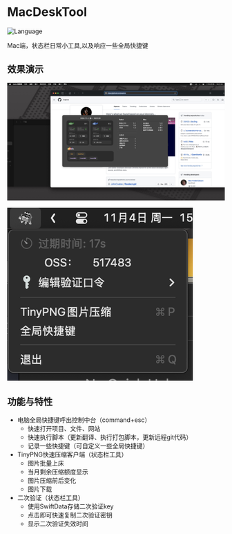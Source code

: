 # MacDeskTool
![Language](https://img.shields.io/badge/Language-%20Swift%20-E57141.svg)

Mac端，状态栏日常小工具,以及响应一些全局快捷键

## 效果演示
![image-1](https://raw.githubusercontent.com/Baymax0/MacDeskTool/refs/heads/main/imgs/img1.jpg)

![image-1](https://raw.githubusercontent.com/Baymax0/MacDeskTool/refs/heads/main/imgs/img2.png)

## 功能与特性

-   电脑全局快捷键呼出控制中台（command+esc）
    -   快速打开项目、文件、网站
    -   快速执行脚本（更新翻译、执行打包脚本，更新远程git代码）
    -   记录一些快捷键（可自定义一些全局快捷键）
-   TinyPNG快速压缩客户端（状态栏工具）
    -   图片批量上床
    -   当月剩余压缩额度显示
    -   图片压缩前后变化
    -   图片下载
-   二次验证（状态栏工具）
    -   使用SwiftData存储二次验证key
    -   点击即可快速复制二次验证密钥
    -   显示二次验证失效时间
